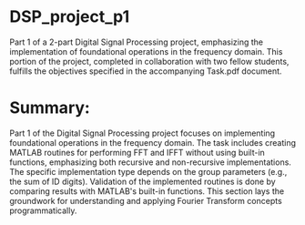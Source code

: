 # DSP_project_p1
Part 1 of a 2-part Digital Signal Processing project, emphasizing the implementation of foundational operations in the frequency domain. This portion of the project, completed in collaboration with two fellow students, fulfills the objectives specified in the accompanying Task.pdf document.


# Summary:

Part 1 of the Digital Signal Processing project focuses on implementing foundational operations in the frequency domain. The task includes creating MATLAB routines for performing FFT and IFFT without using built-in functions, emphasizing both recursive and non-recursive implementations. The specific implementation type depends on the group parameters (e.g., the sum of ID digits). Validation of the implemented routines is done by comparing results with MATLAB's built-in functions. This section lays the groundwork for understanding and applying Fourier Transform concepts programmatically.

